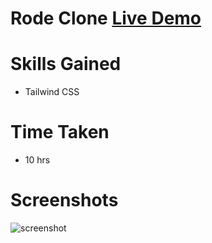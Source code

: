 # Rode Clone  [Live Demo](https://ramesh-rode-clone.netlify.app/)
# Skills Gained
- Tailwind CSS
# Time Taken 
- 10 hrs
# Screenshots 
![screenshot](./screenshot/screencapture-ramesh-rode-clone-netlify-app-2022-08-18-20_39_36.png)
